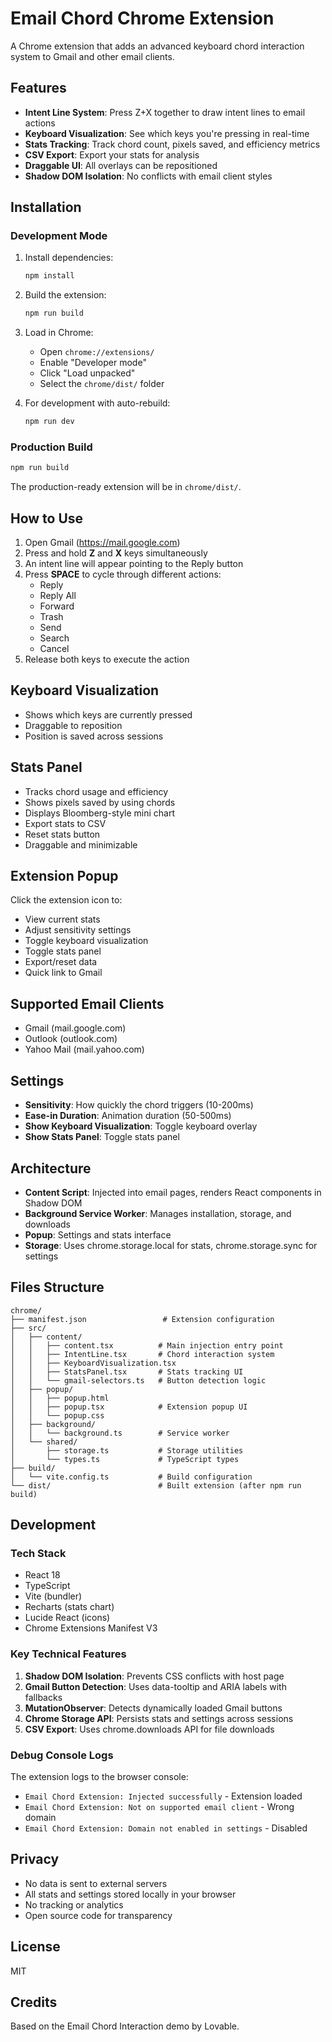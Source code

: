 # Email Chord Chrome Extension

A Chrome extension that adds an advanced keyboard chord interaction system to Gmail and other email clients.

## Features

- **Intent Line System**: Press Z+X together to draw intent lines to email actions
- **Keyboard Visualization**: See which keys you're pressing in real-time
- **Stats Tracking**: Track chord count, pixels saved, and efficiency metrics
- **CSV Export**: Export your stats for analysis
- **Draggable UI**: All overlays can be repositioned
- **Shadow DOM Isolation**: No conflicts with email client styles

## Installation

### Development Mode

1. Install dependencies:
   ```bash
   npm install
   ```

2. Build the extension:
   ```bash
   npm run build
   ```

3. Load in Chrome:
   - Open `chrome://extensions/`
   - Enable "Developer mode"
   - Click "Load unpacked"
   - Select the `chrome/dist/` folder

4. For development with auto-rebuild:
   ```bash
   npm run dev
   ```

### Production Build

```bash
npm run build
```

The production-ready extension will be in `chrome/dist/`.

## How to Use

1. Open Gmail (https://mail.google.com)
2. Press and hold **Z** and **X** keys simultaneously
3. An intent line will appear pointing to the Reply button
4. Press **SPACE** to cycle through different actions:
   - Reply
   - Reply All
   - Forward
   - Trash
   - Send
   - Search
   - Cancel
5. Release both keys to execute the action

## Keyboard Visualization

- Shows which keys are currently pressed
- Draggable to reposition
- Position is saved across sessions

## Stats Panel

- Tracks chord usage and efficiency
- Shows pixels saved by using chords
- Displays Bloomberg-style mini chart
- Export stats to CSV
- Reset stats button
- Draggable and minimizable

## Extension Popup

Click the extension icon to:
- View current stats
- Adjust sensitivity settings
- Toggle keyboard visualization
- Toggle stats panel
- Export/reset data
- Quick link to Gmail

## Supported Email Clients

- Gmail (mail.google.com)
- Outlook (outlook.com)
- Yahoo Mail (mail.yahoo.com)

## Settings

- **Sensitivity**: How quickly the chord triggers (10-200ms)
- **Ease-in Duration**: Animation duration (50-500ms)
- **Show Keyboard Visualization**: Toggle keyboard overlay
- **Show Stats Panel**: Toggle stats panel

## Architecture

- **Content Script**: Injected into email pages, renders React components in Shadow DOM
- **Background Service Worker**: Manages installation, storage, and downloads
- **Popup**: Settings and stats interface
- **Storage**: Uses chrome.storage.local for stats, chrome.storage.sync for settings

## Files Structure

```
chrome/
├── manifest.json                 # Extension configuration
├── src/
│   ├── content/
│   │   ├── content.tsx          # Main injection entry point
│   │   ├── IntentLine.tsx       # Chord interaction system
│   │   ├── KeyboardVisualization.tsx
│   │   ├── StatsPanel.tsx       # Stats tracking UI
│   │   └── gmail-selectors.ts   # Button detection logic
│   ├── popup/
│   │   ├── popup.html
│   │   ├── popup.tsx            # Extension popup UI
│   │   └── popup.css
│   ├── background/
│   │   └── background.ts        # Service worker
│   └── shared/
│       ├── storage.ts           # Storage utilities
│       └── types.ts             # TypeScript types
├── build/
│   └── vite.config.ts           # Build configuration
└── dist/                        # Built extension (after npm run build)
```

## Development

### Tech Stack

- React 18
- TypeScript
- Vite (bundler)
- Recharts (stats chart)
- Lucide React (icons)
- Chrome Extensions Manifest V3

### Key Technical Features

1. **Shadow DOM Isolation**: Prevents CSS conflicts with host page
2. **Gmail Button Detection**: Uses data-tooltip and ARIA labels with fallbacks
3. **MutationObserver**: Detects dynamically loaded Gmail buttons
4. **Chrome Storage API**: Persists stats and settings across sessions
5. **CSV Export**: Uses chrome.downloads API for file downloads

### Debug Console Logs

The extension logs to the browser console:
- `Email Chord Extension: Injected successfully` - Extension loaded
- `Email Chord Extension: Not on supported email client` - Wrong domain
- `Email Chord Extension: Domain not enabled in settings` - Disabled

## Privacy

- No data is sent to external servers
- All stats and settings stored locally in your browser
- No tracking or analytics
- Open source code for transparency

## License

MIT

## Credits

Based on the Email Chord Interaction demo by Lovable.
